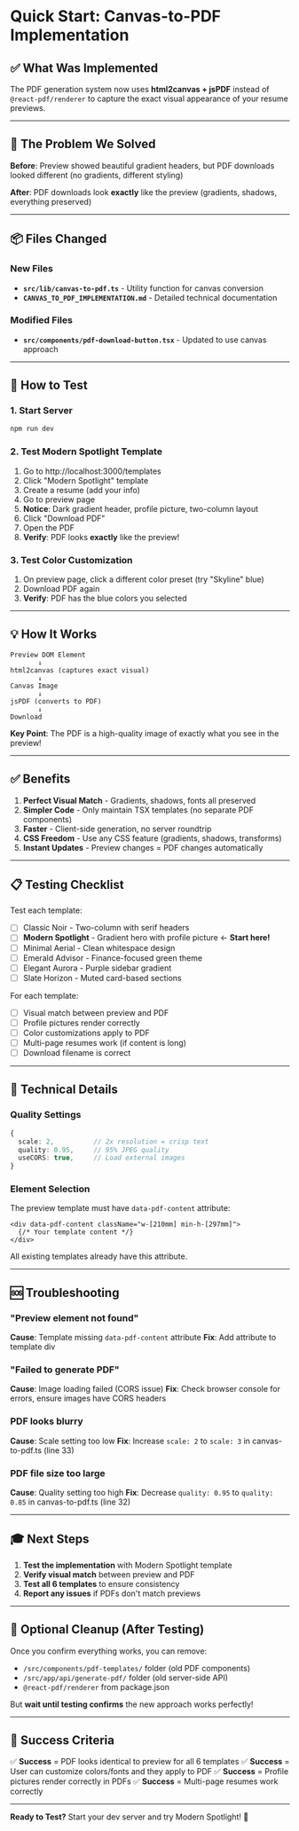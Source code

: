 # Quick Start: Canvas-to-PDF Implementation

## ✅ What Was Implemented

The PDF generation system now uses **html2canvas + jsPDF** instead of `@react-pdf/renderer` to capture the exact visual appearance of your resume previews.

---

## 🎯 The Problem We Solved

**Before**: Preview showed beautiful gradient headers, but PDF downloads looked different (no gradients, different styling)

**After**: PDF downloads look **exactly** like the preview (gradients, shadows, everything preserved)

---

## 📦 Files Changed

### New Files
- **`src/lib/canvas-to-pdf.ts`** - Utility function for canvas conversion
- **`CANVAS_TO_PDF_IMPLEMENTATION.md`** - Detailed technical documentation

### Modified Files
- **`src/components/pdf-download-button.tsx`** - Updated to use canvas approach

---

## 🚀 How to Test

### 1. Start Server
```bash
npm run dev
```

### 2. Test Modern Spotlight Template
1. Go to http://localhost:3000/templates
2. Click "Modern Spotlight" template
3. Create a resume (add your info)
4. Go to preview page
5. **Notice**: Dark gradient header, profile picture, two-column layout
6. Click "Download PDF"
7. Open the PDF
8. **Verify**: PDF looks **exactly** like the preview!

### 3. Test Color Customization
1. On preview page, click a different color preset (try "Skyline" blue)
2. Download PDF again
3. **Verify**: PDF has the blue colors you selected

---

## 💡 How It Works

```
Preview DOM Element
       ↓
html2canvas (captures exact visual)
       ↓
Canvas Image
       ↓
jsPDF (converts to PDF)
       ↓
Download
```

**Key Point**: The PDF is a high-quality image of exactly what you see in the preview!

---

## ✅ Benefits

1. **Perfect Visual Match** - Gradients, shadows, fonts all preserved
2. **Simpler Code** - Only maintain TSX templates (no separate PDF components)
3. **Faster** - Client-side generation, no server roundtrip
4. **CSS Freedom** - Use any CSS feature (gradients, shadows, transforms)
5. **Instant Updates** - Preview changes = PDF changes automatically

---

## 📋 Testing Checklist

Test each template:
- [ ] Classic Noir - Two-column with serif headers
- [ ] **Modern Spotlight** - Gradient hero with profile picture ← **Start here!**
- [ ] Minimal Aerial - Clean whitespace design
- [ ] Emerald Advisor - Finance-focused green theme
- [ ] Elegant Aurora - Purple sidebar gradient
- [ ] Slate Horizon - Muted card-based sections

For each template:
- [ ] Visual match between preview and PDF
- [ ] Profile pictures render correctly
- [ ] Color customizations apply to PDF
- [ ] Multi-page resumes work (if content is long)
- [ ] Download filename is correct

---

## 🔧 Technical Details

### Quality Settings
```typescript
{
  scale: 2,          // 2x resolution = crisp text
  quality: 0.95,     // 95% JPEG quality
  useCORS: true,     // Load external images
}
```

### Element Selection
The preview template must have `data-pdf-content` attribute:
```tsx
<div data-pdf-content className="w-[210mm] min-h-[297mm]">
  {/* Your template content */}
</div>
```

All existing templates already have this attribute.

---

## 🆘 Troubleshooting

### "Preview element not found"
**Cause**: Template missing `data-pdf-content` attribute
**Fix**: Add attribute to template div

### "Failed to generate PDF"
**Cause**: Image loading failed (CORS issue)
**Fix**: Check browser console for errors, ensure images have CORS headers

### PDF looks blurry
**Cause**: Scale setting too low
**Fix**: Increase `scale: 2` to `scale: 3` in canvas-to-pdf.ts (line 33)

### PDF file size too large
**Cause**: Quality setting too high
**Fix**: Decrease `quality: 0.95` to `quality: 0.85` in canvas-to-pdf.ts (line 32)

---

## 🎓 Next Steps

1. **Test the implementation** with Modern Spotlight template
2. **Verify visual match** between preview and PDF
3. **Test all 6 templates** to ensure consistency
4. **Report any issues** if PDFs don't match previews

---

## 📝 Optional Cleanup (After Testing)

Once you confirm everything works, you can remove:
- `/src/components/pdf-templates/` folder (old PDF components)
- `/src/app/api/generate-pdf/` folder (old server-side API)
- `@react-pdf/renderer` from package.json

But **wait until testing confirms** the new approach works perfectly!

---

## 🎯 Success Criteria

✅ **Success** = PDF looks identical to preview for all 6 templates
✅ **Success** = User can customize colors/fonts and they apply to PDF
✅ **Success** = Profile pictures render correctly in PDFs
✅ **Success** = Multi-page resumes work correctly

---

**Ready to Test?** Start your dev server and try Modern Spotlight! 🚀
